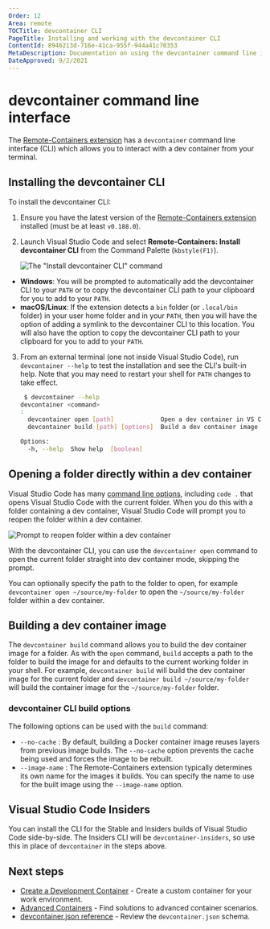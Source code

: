 ```yaml
---
Order: 12
Area: remote
TOCTitle: devcontainer CLI
PageTitle: Installing and working with the devcontainer CLI
ContentId: 8946213d-716e-41ca-955f-944a41c70353
MetaDescription: Documentation on using the devcontainer command line interface with the Visual Studio Code Remote - Containers extension
DateApproved: 9/2/2021
---
```

# devcontainer command line interface

The [Remote-Containers extension](https://marketplace.visualstudio.com/items?itemName=ms-vscode-remote.remote-containers) has a `devcontainer` command line interface (CLI) which allows you to interact with a dev container from your terminal.

## Installing the devcontainer CLI

To install the devcontainer CLI:

1. Ensure you have the latest version of the [Remote-Containers extension](https://marketplace.visualstudio.com/items?itemName=ms-vscode-remote.remote-containers) installed (must be at least `v0.188.0`).

2. Launch Visual Studio Code and select  **Remote-Containers: Install devcontainer CLI** from the Command Palette (`kbstyle(F1)`).

    ![The "Install devcontainer CLI" command](images/devcontainer-cli/install.png)

* **Windows**: You will be prompted to automatically add the devcontainer CLI to your `PATH` or to copy the devcontainer CLI path to your clipboard for you to add to your `PATH`.
* **macOS/Linux**: If the extension detects a `bin` folder (or `.local/bin` folder) in your user home folder and in your `PATH`, then you will have the option of adding a symlink to the devcontainer CLI to this location. You will also have the option to copy the devcontainer CLI path to your clipboard for you to add to your `PATH`.

3. From an external terminal (one not inside Visual Studio Code), run `devcontainer --help` to test the installation and see the CLI's built-in help. Note that you may need to restart your shell for `PATH` changes to take effect.

    ```bash
     $ devcontainer --help
    devcontainer <command>
    :
      devcontainer open [path]             Open a dev container in VS Code
      devcontainer build [path] [options]  Build a dev container image

    Options:
      -h, --help  Show help  [boolean]
    ```

## Opening a folder directly within a dev container

Visual Studio Code has many [command line options](/docs/editor/command-line.md), including `code .` that opens Visual Studio Code with the current folder. When you do this with a folder containing a dev container, Visual Studio Code will prompt you to reopen the folder within a dev container.

![Prompt to reopen folder within a dev container](images/devcontainer-cli/reopen-in-container.png)

With the devcontainer CLI, you can use the `devcontainer open` command to open the current folder straight into dev container mode, skipping the prompt.

You can optionally specify the path to the folder to open, for example `devcontainer open ~/source/my-folder` to open the `~/source/my-folder` folder within a dev container.

## Building a dev container image

The `devcontainer build` command allows you to build the dev container image for a folder. As with the `open` command, `build` accepts a path to the folder to build the image for and defaults to the current working folder in your shell. For example, `devcontainer build` will build the dev container image for the current folder and `devcontainer build ~/source/my-folder` will build the container image for the `~/source/my-folder` folder.

### devcontainer CLI build options

The following options can be used with the `build` command:

* `--no-cache` : By default, building a Docker container image reuses layers from previous image builds. The `--no-cache` option prevents the cache being used and forces the image to be rebuilt.
* `--image-name` : The Remote-Containers extension typically determines its own name for the images it builds. You can specify the name to use for the built image using the `--image-name` option.

## Visual Studio Code Insiders

 You can install the CLI for the Stable and Insiders builds of Visual Studio Code side-by-side. The Insiders CLI will be `devcontainer-insiders`, so use this in place of `devcontainer` in the steps above.

## Next steps

* [Create a Development Container](/docs/remote/create-dev-container.md) - Create a custom container for your work environment.
* [Advanced Containers](/docs/remote/containers-advanced.md) - Find solutions to advanced container scenarios.
* [devcontainer.json reference](/docs/remote/devcontainerjson-reference.md) - Review the `devcontainer.json` schema.
